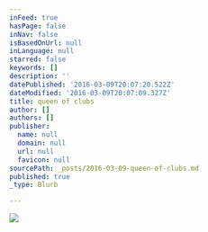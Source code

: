 ```yaml
---
inFeed: true
hasPage: false
inNav: false
isBasedOnUrl: null
inLanguage: null
starred: false
keywords: []
description: ''
datePublished: '2016-03-09T20:07:20.522Z'
dateModified: '2016-03-09T20:07:09.327Z'
title: queen of clubs
author: []
authors: []
publisher:
  name: null
  domain: null
  url: null
  favicon: null
sourcePath: _posts/2016-03-09-queen-of-clubs.md
published: true
_type: Blurb

---
```

![](https://the-grid-user-content.s3-us-west-2.amazonaws.com/3b7eb15e-db2f-40e8-85bc-f9ba1764b670.jpg)